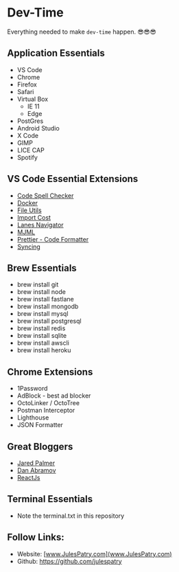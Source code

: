 # Dev-Time

Everything needed to make `dev-time` happen. 😎😎😎

## Application Essentials

- VS Code
- Chrome
- Firefox
- Safari
- Virtual Box
  - IE 11
  - Edge
- PostGres
- Android Studio
- X Code
- GIMP
- LICE CAP
- Spotify

## VS Code Essential Extensions

- [Code Spell Checker](https://marketplace.visualstudio.com/items?itemName=streetsidesoftware.code-spell-checker)
- [Docker](https://marketplace.visualstudio.com/items?itemName=ms-azuretools.vscode-docker)
- [File Utils](https://marketplace.visualstudio.com/items?itemName=sleistner.vscode-fileutils)
- [Import Cost](https://marketplace.visualstudio.com/items?itemName=wix.vscode-import-cost)
- [Lanes Navigator](https://marketplace.visualstudio.com/items?itemName=PBeast.lanes-navigator)
- [MJML](https://marketplace.visualstudio.com/items?itemName=attilabuti.vscode-mjml)
- [Prettier - Code Formatter](https://marketplace.visualstudio.com/items?itemName=esbenp.prettier-vscode)
- [Syncing](https://marketplace.visualstudio.com/items?itemName=nonoroazoro.syncing)

## Brew Essentials

- brew install git
- brew install node
- brew install fastlane
- brew install mongodb
- brew install mysql
- brew install postgresql
- brew install redis
- brew install sqlite
- brew install awscli
- brew install heroku

## Chrome Extensions

- 1Password
- AdBlock - best ad blocker
- OctoLinker / OctoTree
- Postman Interceptor
- Lighthouse
- JSON Formatter

## Great Bloggers

- [Jared Palmer](https://jaredpalmer.com/blog)
- [Dan Abramov](https://overreacted.io/)
- [ReactJs](https://reactjs.org/blog/all.html/)

## Terminal Essentials

- Note the terminal.txt in this repository

## Follow Links:

- Website: [www.JulesPatry.com](www.JulesPatry.com)
- Github: https://github.com/julespatry
